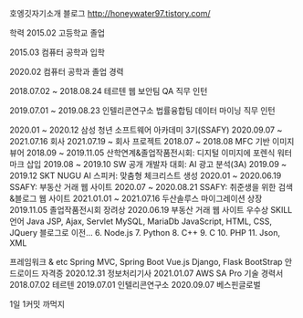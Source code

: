호엥깃자기소개 블로그 http://honeywater97.tistory.com/

학력
2015.02 고등학교 졸업

2015.03 컴퓨터 공학과 입학

2020.02 컴퓨터 공학과 졸업 경력 

2018.07.02 ~ 2018.08.24 테르텐 웹 보안팀 QA 직무 인턴 


2019.07.01 ~ 2019.08.23 인텔리콘연구소 법률융합팀 데이터 마이닝 직무 인턴 

2020.01 ~ 2020.12 삼성 청년 소프트웨어 아카데미 3기(SSAFY) 
2020.09.07 ~ 2021.07.16 회사 2021.07.19 ~ 회사
 프로젝트 2018.07 ~ 2018.08 MFC 기반 이미지 뷰어 2018.09 ~ 2019.11.05 산학연계&졸업작품전시회: 디지털 이미지에 포렌식 워터마크 삽입 2019.08 ~ 2019.10 SW 공개 개발자 대회: AI 광고 분석(3A) 2019.09 ~ 2019.12 SKT NUGU AI 스피커: 맞춤형 체크리스트 생성 2020.01 ~ 2020.06.19 SSAFY: 부동산 거래 웹 사이트 2020.07 ~ 2020.08.21 SSAFY: 취준생을 위한 검색&블로그 웹 사이트 2021.01.01 ~ 2021.07.16 두산솔루스 마이그레이션 상장 2019.11.05 졸업작품전시회 장려상 2020.06.19 부동산 거래 웹 사이트 우수상 SKILL 언어 Java JSP, Ajax, Servlet MySQL, MariaDb JavaScript, HTML, CSS, JQuery 블로그로 이전... 6. Node.js 7. Python 8. C++ 9. C 10. PHP 11. Json, XML

프레임워크 & etc Spring MVC, 
Spring Boot Vue.js Django, Flask BootStrap 안드로이드 자격증 2020.12.31 정보처리기사 2021.01.07 AWS SA Pro 기술 경력서 2018.07.02 테르텐 2019.07.01 인텔리콘연구소 2020.09.07 베스핀글로벌

1일 1커밋 까먹지


